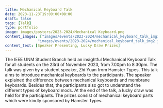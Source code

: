 ```yaml
---
title: Mechanical Keyboard Talk
date: 2023-11-23T19:00:00+08:00
draft: false
tags: [Talk]
type: portfolio
image: images/posters/2023-2024/Mechanical Keyboard.png
content_images: ["images/events/2023-2024/mechanical_keyboard_talk_img1.jpg",
               "images/events/2023-2024/mechanical_keyboard_talk_img2.jpg"]
content_text: [Speaker Presenting, Lucky Draw Prizes]
---
```


The IEEE UNM Student Branch held an insightful Mechanical Keyboard Talk for all students on the 23rd of November 2023, from 7.00pm to 8.30pm. The talk was given by a student speaker, Zhi Yuan from Hamster Types. This talk aims to introduce mechanical keyboards to the participants. The speaker explained the difference between mechanical keyboards and membrane keyboards. Besides that, the participants also got to understand the different types of keyboard mods. At the end of the talk, a lucky draw was held for the participants. The prizes consist of mechanical keyboard parts which were kindly sponsored by Hamster Types. 